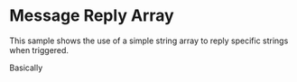 # Message Reply Array

This sample shows the use of a simple string array to reply specific strings when triggered. 

Basically 